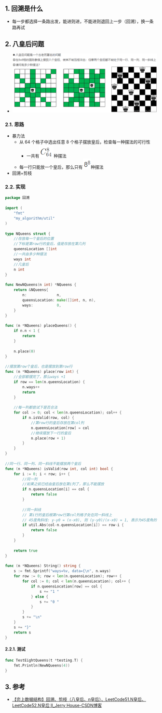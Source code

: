 ## 1. 回溯是什么
- 每一步都选择一条路出发，能进则进，不能进则退回上一步（回溯），换一条路再试
## 2. 八皇后问题
- ![](https://raw.githubusercontent.com/TDoct/images/master/1613660643_20210218225909381_1315.png)

### 2.1. 思路
- 暴力法
    - 从 64 个格子中选出任意 8 个格子摆放皇后，检查每一种摆法的可行性
        - 一共有![](https://raw.githubusercontent.com/TDoct/images/master/1613660644_20210218230243557_3547.png)种摆法
    - 每一行只能放一个皇后，那么只有![](https://raw.githubusercontent.com/TDoct/images/master/1613660645_20210218230354699_28958.png)种摆法
- 回溯+剪枝
### 2.2. 实现

```go
package 回溯

import (
	"fmt"
	"my_algorithm/util"
)

type NQueens struct {
	//存放每一个皇后的位置
	//下标是第row行的皇后，值是存放在第几列
	queensLocation []int
	//一共由多少种摆法
	ways int
	//几皇后
	n int
}

func NewNQueens(n int) *NQueens {
	return &NQueens{
		n:              n,
		queensLocation: make([]int, n, n),
		ways:           0,
	}
}

func (n *NQueens) placeQueens() {
	if n.n < 1 {
		return
	}

	n.place(0)
}

//摆放第row个皇后，也是摆放到第row行
func (n *NQueens) place(row int) {
	//全部都摆完了，那么ways +1
	if row == len(n.queensLocation) {
		n.ways++
		return
	}

	//每一列都尝试下是否合法
	for col := 0; col < len(n.queensLocation); col++ {
		if n.isValid(row, col) {
			//第row行的皇后存放在第col列
			n.queensLocation[row] = col
			//继续摆放下一行的皇后
			n.place(row + 1)
		}
	}
}

//同一行、同一列、同一斜线不能摆放两个皇后
func (n *NQueens) isValid(row int, col int) bool {
	for i := 0; i < row; i++ {
		//同一列
		//如果之前已经由皇后放在第i列了，那么不能摆放
		if n.queensLocation[i] == col {
			return false
		}

		//同一斜线
		// 第i行的皇后根第row行第col列格子处在同一斜线上
		// 45度角斜线: y-y0 = (x-x0), 则 (y-y0)/(x-x0) = 1, 表示为45度角的斜线
		if util.Abs(col-n.queensLocation[i]) == row-i {
			return false
		}
	}

	return true
}

func (n *NQueens) String() string {
	s := fmt.Sprintf("ways=%v, data={\n", n.ways)
	for row := 0; row < len(n.queensLocation); row++ {
		for col := 0; col < len(n.queensLocation); col++ {
			if n.queensLocation[row] == col {
				s += "1 "
			} else {
				s += "0 "
			}
		}
		s += "\n"
	}
	s += "}"
	return s
}

```

#### 2.2.1. 测试

```go
func TestEightQueens(t *testing.T) {
	fmt.Println(NewNQueens(4))
}
```


## 3. 参考
- [【恋上数据结构】回溯、剪枝（八皇后、n皇后）、LeetCode51\.N皇后、LeetCode52\.N皇后 II\_Jerry House\-CSDN博客](https://blog.csdn.net/weixin_43734095/article/details/105567135)
